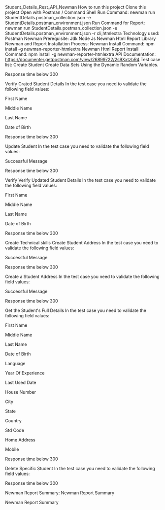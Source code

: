 Student_Details_Rest_API_Newman
How to run this project
Clone this project
Open with Postman / Command Shell
Run Command:
newman run StudentDetails.postman_collection.json -e StudentDetails.postman_environment.json 
Run Command for Report:
newman run StudentDetails.postman_collection.json -e StudentDetails.postman_environment.json -r cli,htmlextra
Technology used:
Postman
Newman
Prerequisite:
Jdk
Node Js
Newman
Html Report Library
Newman and Report Installation Process:
Newman Install Command:
npm install -g newman-reporter-htmlextra
Newman Html Report Install Command:
npm install -g newman-reporter-htmlextra
API Documentation:
https://documenter.getpostman.com/view/26899722/2s9XxtzbR4
Test case list:
Create Student
Create Data Sets Using the Dynamic Random Variables.

Response time below 300

Verify Crated Student Details
In the test case you need to validate the following field values:

First Name

Middle Name

Last Name

Date of Birth

Response time below 300

Update Student
In the test case you need to validate the following field values:

Successful Message

Response time below 300

Verify Verify Updated Student Details
In the test case you need to validate the following field values:

First Name

Middle Name

Last Name

Date of Birth

Response time below 300

Create Technical skills Create Student Address
In the test case you need to validate the following field values:

Successful Message

Response time below 300

Create a Student Address
In the test case you need to validate the following field values:

Successful Message

Response time below 300

Get the Student's Full Details
In the test case you need to validate the following field values:

First Name

Middle Name

Last Name

Date of Birth

Language

Year Of Experience

Last Used Date

House Number

City

State

Country

Std Code

Home Address

Mobile

Response time below 300

Delete Specific Student
In the test case you need to validate the following field values:

Response time below 300

Newman Report Summary:
Newman Report Summary

Newman Report Summary
